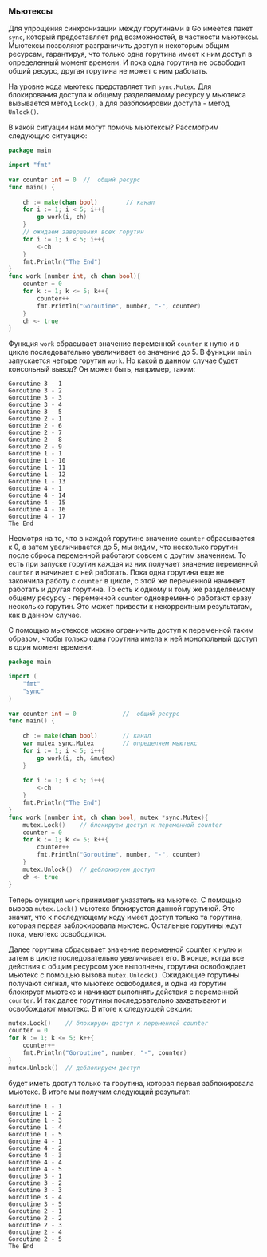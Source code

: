 ### Мьютексы

Для упрощения синхронизации между горутинами в Go имеется пакет `sync`, который предоставляет ряд возможностей, в частности мьютексы. Мьютексы позволяют разграничить доступ к некоторым общим ресурсам, гарантируя, что только одна горутина имеет к ним доступ в определенный момент времени. И пока одна горутина не освободит общий ресурс, другая горутина не может с ним работать.

На уровне кода мьютекс представляет тип `sync.Mutex`. Для блокирования доступа к общему разделяемому ресурсу у мьютекса вызывается метод `Lock()`, а для разблокировки доступа - метод `Unlock()`.

В какой ситуации нам могут помочь мьютексы? Рассмотрим следующую ситуацию:
```go
package main

import "fmt"
 
var counter int = 0  //  общий ресурс
func main() {
 
    ch := make(chan bool)        // канал
    for i := 1; i < 5; i++{
        go work(i, ch)
    }
    // ожидаем завершения всех горутин
    for i := 1; i < 5; i++{
        <-ch
    }
    fmt.Println("The End")
}
func work (number int, ch chan bool){
    counter = 0
    for k := 1; k <= 5; k++{
        counter++
        fmt.Println("Goroutine", number, "-", counter)
    }
    ch <- true
}
```
Функция `work` сбрасывает значение переменной `counter` к нулю и в цикле последовательно увеличивает ее значение до 5. В функции `main` запускается четыре горутин `work`. Но какой в данном случае будет консольный вывод? Он может быть, например, таким:
```
Goroutine 3 - 1
Goroutine 3 - 2
Goroutine 3 - 3
Goroutine 3 - 4
Goroutine 3 - 5
Goroutine 2 - 1
Goroutine 2 - 6
Goroutine 2 - 7
Goroutine 2 - 8
Goroutine 2 - 9
Goroutine 1 - 1
Goroutine 1 - 10
Goroutine 1 - 11
Goroutine 1 - 12
Goroutine 1 - 13
Goroutine 4 - 1
Goroutine 4 - 14
Goroutine 4 - 15
Goroutine 4 - 16
Goroutine 4 - 17
The End
```
Несмотря на то, что в каждой горутине значение `counter` сбрасывается к 0, а затем увеличивается до 5, мы видим, что несколько горутин после сброса переменной работают совсем с другим значением. То есть при запуске горутин каждая из них получает значение переменной `counter` и начинает с ней работать. Пока одна горутина еще не закончила работу с `counter` в цикле, с этой же переменной начинает работать и другая горутина. То есть к одному и тому же разделяемому общему ресурсу - переменной `counter` одновременно работают сразу несколько горутин. Это может привести к некорректным результатам, как в данном случае.

С помощью мьютексов можно ограничить доступ к переменной таким образом, чтобы только одна горутина имела к ней монопольный доступ в один момент времени:

```go
package main

import (
	"fmt"
	"sync"
)
 
var counter int = 0             //  общий ресурс
func main() {
	
    ch := make(chan bool)       // канал
    var mutex sync.Mutex        // определяем мьютекс
    for i := 1; i < 5; i++{
        go work(i, ch, &mutex)
    }
     
    for i := 1; i < 5; i++{
        <-ch
    }
    fmt.Println("The End")
}
func work (number int, ch chan bool, mutex *sync.Mutex){
    mutex.Lock()    // блокируем доступ к переменной counter
    counter = 0
    for k := 1; k <= 5; k++{
        counter++
        fmt.Println("Goroutine", number, "-", counter)
    }
    mutex.Unlock()  // деблокируем доступ
    ch <- true
}
```
Теперь функция `work` принимает указатель на мьютекс. С помощью вызова `mutex.Lock()` мьютекс блокируется данной горутиной. Это значит, что к последующему коду имеет доступ только та горутина, которая первая заблокировала мьютекс. Остальные горутины ждут пока, мьютекс освободится.

Далее горутина сбрасывает значение переменной counter к нулю и затем в цикле последовательно увеличивает его. В конце, когда все действия с общим ресурсом уже выполнены, горутина освобождает мьютекс с помощью вызова `mutex.Unlock()`. Ожидающие горутины получают сигнал, что мьютекс освободился, и одна из горутин блокирует мьютекс и начинает выполнять действия с переменной `counter`. И так далее горутины последовательно захватывают и освобождают мьютекс. В итоге к следующей секции:

```go
mutex.Lock()    // блокируем доступ к переменной counter
counter = 0
for k := 1; k <= 5; k++{
    counter++
    fmt.Println("Goroutine", number, "-", counter)
}
mutex.Unlock()  // деблокируем доступ
```
будет иметь доступ только та горутина, которая первая заблокировала мьютекс. В итоге мы получим следующий результат:
```
Goroutine 1 - 1
Goroutine 1 - 2
Goroutine 1 - 3
Goroutine 1 - 4
Goroutine 1 - 5
Goroutine 4 - 1
Goroutine 4 - 2
Goroutine 4 - 3
Goroutine 4 - 4
Goroutine 4 - 5
Goroutine 3 - 1
Goroutine 3 - 2
Goroutine 3 - 3
Goroutine 3 - 4
Goroutine 3 - 5
Goroutine 2 - 1
Goroutine 2 - 2
Goroutine 2 - 3
Goroutine 2 - 4
Goroutine 2 - 5
The End
```
